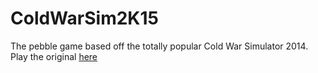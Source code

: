 # ColdWarSim2K15
The pebble game based off the totally popular Cold War Simulator 2014.
Play the original [here](http://scratch.mit.edu/projects/21071972/)
